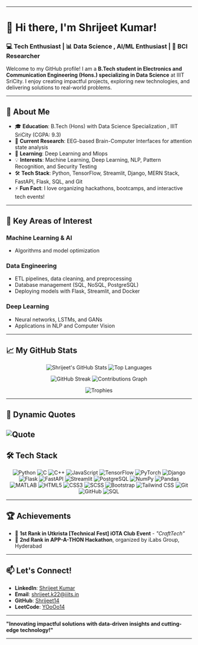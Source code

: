 
---

# 👋 Hi there, I'm Shrijeet Kumar!  

### 💻 Tech Enthusiast | 📊 Data Science , AI/ML Enthusiast | 🔬 BCI Researcher  

Welcome to my GitHub profile! I am a **B.Tech student in Electronics and Communication Engineering (Hons.) specializing in Data Science** at IIIT SriCity. I enjoy creating impactful projects, exploring new technologies, and delivering solutions to real-world problems.

---

## 🚀 About Me  
- 🎓 **Education**: B.Tech (Hons) with Data Science Specialization , IIIT SriCity (CGPA: 9.3)  
- 🔭 **Current Research**: EEG-based Brain-Computer Interfaces for attention state analysis  
- 🌱 **Learning**: Deep Learning and Mlops 
- 💡 **Interests**: Machine Learning, Deep Learning, NLP, Pattern Recognition, and Security Testing  
- 🛠 **Tech Stack**: Python, TensorFlow, Streamlit, Django, MERN Stack, FastAPI, Flask, SQL, and Git  
- ⚡ **Fun Fact**: I love organizing hackathons, bootcamps, and interactive tech events!  

---
 ## 🧠 Key Areas of Interest  

### Machine Learning & AI  
- Algorithms and model optimization  

### Data Engineering  
- ETL pipelines, data cleaning, and preprocessing  
- Database management (SQL, NoSQL, PostgreSQL)  
- Deploying models with Flask, Streamlit, and Docker  

### Deep Learning  
- Neural networks, LSTMs, and GANs  
- Applications in NLP and Computer Vision

---
## 📈 My GitHub Stats  

<p align="center">
  <img src="https://github-readme-stats.vercel.app/api?username=Shrijeet14&show_icons=true&theme=radical" alt="Shrijeet's GitHub Stats" />
  <img src="https://github-readme-stats.vercel.app/api/top-langs/?username=Shrijeet14&layout=compact&theme=radical" alt="Top Languages" />
</p>
<p align="center">
  <img src="https://github-readme-streak-stats.herokuapp.com/?user=Shrijeet14&theme=radical" alt="GitHub Streak" />
  <img src="https://github-readme-activity-graph.vercel.app/graph?username=Shrijeet14&theme=radical" alt="Contributions Graph" />
</p>
<p align="center">
  <img src="https://github-profile-trophy.vercel.app/?username=Shrijeet14&theme=radical&no-frame=true&row=1&column=6" alt="Trophies" />
</p>  
 
---
## 🎨 Dynamic Quotes  
![Quote](https://github-readme-quotes-bay.vercel.app/quote?theme=radical&layout=socrates&font=Redressed)
---
## 🛠 Tech Stack  

<p align="center">
  <img src="https://img.shields.io/badge/Python-3776AB?style=for-the-badge&logo=python&logoColor=white" alt="Python" />
  <img src="https://img.shields.io/badge/C-A8B9CC?style=for-the-badge&logo=c&logoColor=white" alt="C" />
  <img src="https://img.shields.io/badge/C++-00599C?style=for-the-badge&logo=cplusplus&logoColor=white" alt="C++" />
  <img src="https://img.shields.io/badge/JavaScript-F7DF1E?style=for-the-badge&logo=javascript&logoColor=black" alt="JavaScript" />
  <img src="https://img.shields.io/badge/TensorFlow-FF6F00?style=for-the-badge&logo=tensorflow&logoColor=white" alt="TensorFlow" />
  <img src="https://img.shields.io/badge/PyTorch-EE4C2C?style=for-the-badge&logo=pytorch&logoColor=white" alt="PyTorch" />
  <img src="https://img.shields.io/badge/Django-092E20?style=for-the-badge&logo=django&logoColor=white" alt="Django" />
  <img src="https://img.shields.io/badge/Flask-000000?style=for-the-badge&logo=flask&logoColor=white" alt="Flask" />
  <img src="https://img.shields.io/badge/FastAPI-009688?style=for-the-badge&logo=fastapi&logoColor=white" alt="FastAPI" />
  <img src="https://img.shields.io/badge/Streamlit-FF4B4B?style=for-the-badge&logo=streamlit&logoColor=white" alt="Streamlit" />
  <img src="https://img.shields.io/badge/PostgreSQL-336791?style=for-the-badge&logo=postgresql&logoColor=white" alt="PostgreSQL" />
  <img src="https://img.shields.io/badge/NumPy-013243?style=for-the-badge&logo=numpy&logoColor=white" alt="NumPy" />
  <img src="https://img.shields.io/badge/Pandas-150458?style=for-the-badge&logo=pandas&logoColor=white" alt="Pandas" />
  <img src="https://img.shields.io/badge/MATLAB-0076A8?style=for-the-badge&logo=mathworks&logoColor=white" alt="MATLAB" />
  <img src="https://img.shields.io/badge/HTML5-E34F26?style=for-the-badge&logo=html5&logoColor=white" alt="HTML5" />
  <img src="https://img.shields.io/badge/CSS3-1572B6?style=for-the-badge&logo=css3&logoColor=white" alt="CSS3" />
  <img src="https://img.shields.io/badge/SCSS-CC6699?style=for-the-badge&logo=sass&logoColor=white" alt="SCSS" />
  <img src="https://img.shields.io/badge/Bootstrap-7952B3?style=for-the-badge&logo=bootstrap&logoColor=white" alt="Bootstrap" />
  <img src="https://img.shields.io/badge/TailwindCSS-06B6D4?style=for-the-badge&logo=tailwindcss&logoColor=white" alt="Tailwind CSS" />
  <img src="https://img.shields.io/badge/Git-F05032?style=for-the-badge&logo=git&logoColor=white" alt="Git" />
  <img src="https://img.shields.io/badge/GitHub-181717?style=for-the-badge&logo=github&logoColor=white" alt="GitHub" />
  <img src="https://img.shields.io/badge/SQL-CC2927?style=for-the-badge&logo=microsoftsqlserver&logoColor=white" alt="SQL" />
</p>



---

## 🏆 Achievements  
- 🥇 **1st Rank in Utkrista [Technical Fest] iOTA Club Event** - *"CraftTech"*  
- 🥈 **2nd Rank in APP-A-THON Hackathon**, organized by iLabs Group, Hyderabad  

---

## 📫 Let's Connect!  

- **LinkedIn**: [Shrijeet Kumar](https://linkedin.com/in/shrijeet-kumar-4534a2274/)  
- **Email**: [shrijeet.k22@iiits.in](mailto:shrijeet.k22@iiits.in)  
- **GitHub**: [Shrijeet14](https://github.com/Shrijeet14)  
- **LeetCode**: [YOoOo14](https://leetcode.com/u/YOoOo14/)  

---

**"Innovating impactful solutions with data-driven insights and cutting-edge technology!"**  

---

